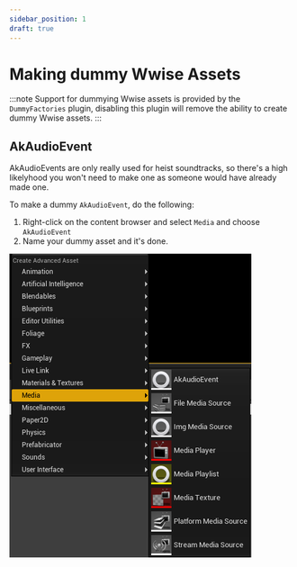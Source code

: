 ```yaml
---
sidebar_position: 1
draft: true
---
```


# Making dummy Wwise Assets

:::note
Support for dummying Wwise assets is provided by the `DummyFactories` plugin, disabling this plugin will remove the ability to create dummy Wwise assets.
:::

## AkAudioEvent
AkAudioEvents are only really used for heist soundtracks, so there's a high likelyhood you won't need to make one as someone would have already made one.

To make a dummy `AkAudioEvent`, do the following:
1. Right-click on the content browser and select `Media` and choose `AkAudioEvent`
2. Name your dummy asset and it's done.

![AkAudioEvent in UE4 Editor](media-content-browser.png)
